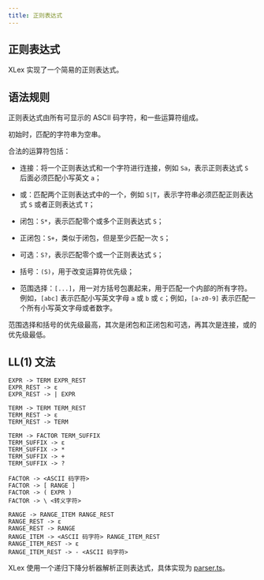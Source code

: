 ```yaml
---
title: 正则表达式
---
```


## 正则表达式

XLex 实现了一个简易的正则表达式。

## 语法规则

正则表达式由所有可显示的 ASCII 码字符，和一些运算符组成。

初始时，匹配的字符串为空串。

合法的运算符包括：

+ 连接：将一个正则表达式和一个字符进行连接，例如 `Sa`，表示正则表达式 `S` 后面必须匹配小写英文 `a`；

+ 或：匹配两个正则表达式中的一个，例如 `S|T`，表示字符串必须匹配正则表达式 `S` 或者正则表达式 `T`；

+ 闭包：`S*`，表示匹配零个或多个正则表达式 `S`；

+ 正闭包：`S+`，类似于闭包，但是至少匹配一次 `S`；

+ 可选：`S?`，表示匹配零个或一个正则表达式 `S`；

+ 括号：`(S)`，用于改变运算符优先级；

+ 范围选择：`[...]`，用一对方括号包裹起来，用于匹配一个内部的所有字符。例如，`[abc]` 表示匹配小写英文字母 `a` 或 `b` 或 `c`；例如，`[a-z0-9]` 表示匹配一个所有小写英文字母或者数字。

范围选择和括号的优先级最高，其次是闭包和正闭包和可选，再其次是连接，或的优先级最低。

## LL(1) 文法

```text
EXPR -> TERM EXPR_REST
EXPR_REST -> ε
EXPR_REST -> | EXPR

TERM -> TERM TERM_REST
TERM_REST -> ε
TERM_REST -> TERM

TERM -> FACTOR TERM_SUFFIX
TERM_SUFFIX -> ε
TERM_SUFFIX -> *
TERM_SUFFIX -> +
TERM_SUFFIX -> ?

FACTOR -> <ASCII 码字符>
FACTOR -> [ RANGE ]
FACTOR -> ( EXPR )
FACTOR -> \ <转义字符>

RANGE -> RANGE_ITEM RANGE_REST
RANGE_REST -> ε
RANGE_REST -> RANGE
RANGE_ITEM -> <ASCII 码字符> RANGE_ITEM_REST
RANGE_ITEM_REST -> ε
RANGE_ITEM_REST -> - <ASCII 码字符>
```

XLex 使用一个递归下降分析器解析正则表达式，具体实现为 [parser.ts](https://github.com/yjl9903/XLex/blob/master/src/reg/parser.ts)。
